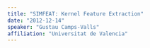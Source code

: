 ```yaml
---
title: "SIMFEAT: Kernel Feature Extraction"
date: "2012-12-14"
speaker: "Gustau Camps-Valls"
affiliation: "Universitat de Valencia"
---
```

